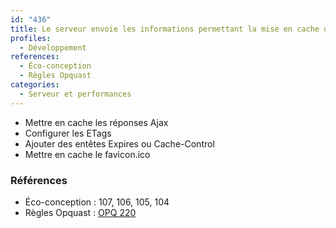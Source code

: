 ```yaml
---
id: "436"
title: Le serveur envoie les informations permettant la mise en cache des contenus
profiles:
  - Développement
references:
  - Éco-conception
  - Règles Opquast
categories:
  - Serveur et performances
---
```


* Mettre en cache les réponses Ajax
* Configurer les ETags
* Ajouter des entêtes Expires ou Cache-Control
* Mettre en cache le favicon.ico

### Références

*   Éco-conception : 107, 106, 105, 104
*   Règles Opquast : [OPQ 220](https://checklists.opquast.com/fr/assurance-qualite-web/le-serveur-envoie-les-informations-permettant-la-mise-en-cache-des-contenus)
